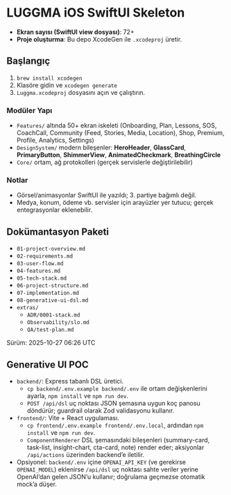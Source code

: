 # LUGGMA iOS SwiftUI Skeleton

- **Ekran sayısı (SwiftUI view dosyası)**: 72+
- **Proje oluşturma**: Bu depo XcodeGen ile `.xcodeproj` üretir.

## Başlangıç
1. `brew install xcodegen`
2. Klasöre gidin ve `xcodegen generate`
3. `Luggma.xcodeproj` dosyasını açın ve çalıştırın.

### Modüler Yapı
- `Features/` altında 50+ ekran iskeleti (Onboarding, Plan, Lessons, SOS, CoachCall, Community (Feed, Stories, Media, Location), Shop, Premium, Profile, Analytics, Settings)
- `DesignSystem/` modern bileşenler: **HeroHeader**, **GlassCard**, **PrimaryButton**, **ShimmerView**, **AnimatedCheckmark**, **BreathingCircle**
- `Core/` ortam, ağ protokolleri (gerçek servislerle değiştirilebilir)

### Notlar
- Görsel/animasyonlar SwiftUI ile yazıldı; 3. partiye bağımlı değil.
- Medya, konum, ödeme vb. servisler için arayüzler yer tutucu; gerçek entegrasyonlar eklenebilir.

## Dokümantasyon Paketi
- `01-project-overview.md`
- `02-requirements.md`
- `03-user-flow.md`
- `04-features.md`
- `05-tech-stack.md`
- `06-project-structure.md`
- `07-implementation.md`
- `08-generative-ui-dsl.md`
- `extras/`
  - `ADR/0001-stack.md`
  - `Observability/slo.md`
  - `QA/test-plan.md`

Sürüm: 2025-10-27 06:26 UTC

## Generative UI POC
- `backend/`: Express tabanlı DSL üretici.  
  - `cp backend/.env.example backend/.env` ile ortam değişkenlerini ayarla, `npm install` ve `npm run dev`.
  - `POST /api/dsl` uç noktası JSON şemasına uygun koç panosu döndürür; guardrail olarak Zod validasyonu kullanır.
- `frontend/`: Vite + React uygulaması.  
  - `cp frontend/.env.example frontend/.env.local`, ardından `npm install` ve `npm run dev`.  
  - `ComponentRenderer` DSL şemasındaki bileşenleri (summary-card, task-list, insight-chart, cta-card, note) render eder; aksiyonlar `/api/actions` üzerinden backend’e iletilir.
- Opsiyonel: `backend/.env` içine `OPENAI_API_KEY` (ve gerekirse `OPENAI_MODEL`) eklenirse `/api/dsl` uç noktası sahte veriler yerine OpenAI’dan gelen JSON’u kullanır; doğrulama geçmezse otomatik mock’a düşer.
